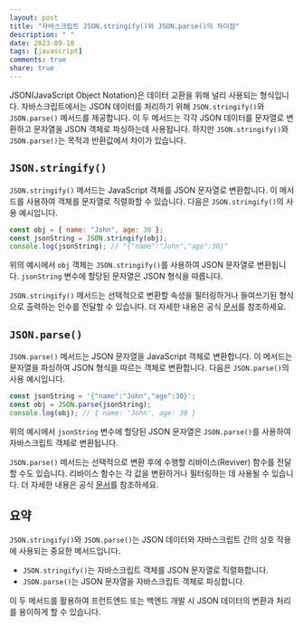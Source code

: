 ```yaml
---
layout: post
title: "자바스크립트 JSON.stringify()와 JSON.parse()의 차이점"
description: " "
date: 2023-09-10
tags: [javascript]
comments: true
share: true
---
```


JSON(JavaScript Object Notation)은 데이터 교환을 위해 널리 사용되는 형식입니다. 자바스크립트에서는 JSON 데이터를 처리하기 위해 `JSON.stringify()`와 `JSON.parse()` 메서드를 제공합니다. 이 두 메서드는 각각 JSON 데이터를 문자열로 변환하고 문자열을 JSON 객체로 파싱하는데 사용됩니다. 하지만 `JSON.stringify()`와 `JSON.parse()`는 목적과 반환값에서 차이가 있습니다.

## `JSON.stringify()`

`JSON.stringify()` 메서드는 JavaScript 객체를 JSON 문자열로 변환합니다. 이 메서드를 사용하여 객체를 문자열로 직렬화할 수 있습니다. 다음은 `JSON.stringify()`의 사용 예시입니다.

```javascript
const obj = { name: "John", age: 30 };
const jsonString = JSON.stringify(obj);
console.log(jsonString); // "{"name":"John","age":30}"
```

위의 예시에서 `obj` 객체는 `JSON.stringify()`를 사용하여 JSON 문자열로 변환됩니다. `jsonString` 변수에 할당된 문자열은 JSON 형식을 따릅니다.

`JSON.stringify()` 메서드는 선택적으로 변환할 속성을 필터링하거나 들여쓰기된 형식으로 출력하는 인수를 전달할 수 있습니다. 더 자세한 내용은 공식 [문서](https://developer.mozilla.org/ko/docs/Web/JavaScript/Reference/Global_Objects/JSON/stringify)를 참조하세요.

## `JSON.parse()`

`JSON.parse()` 메서드는 JSON 문자열을 JavaScript 객체로 변환합니다. 이 메서드는 문자열을 파싱하여 JSON 형식을 따르는 객체로 변환합니다. 다음은 `JSON.parse()`의 사용 예시입니다.

```javascript
const jsonString = '{"name":"John","age":30}';
const obj = JSON.parse(jsonString);
console.log(obj); // { name: 'John', age: 30 }
```

위의 예시에서 `jsonString` 변수에 할당된 JSON 문자열은 `JSON.parse()`를 사용하여 자바스크립트 객체로 변환됩니다.

`JSON.parse()` 메서드는 선택적으로 변환 후에 수행할 리바이스(Reviver) 함수를 전달할 수도 있습니다. 리바이스 함수는 각 값을 변환하거나 필터링하는 데 사용될 수 있습니다. 더 자세한 내용은 공식 [문서](https://developer.mozilla.org/ko/docs/Web/JavaScript/Reference/Global_Objects/JSON/parse)를 참조하세요.

## 요약

`JSON.stringify()`와 `JSON.parse()`는 JSON 데이터와 자바스크립트 간의 상호 작용에 사용되는 중요한 메서드입니다.

- `JSON.stringify()`는 자바스크립트 객체를 JSON 문자열로 직렬화합니다.
- `JSON.parse()`는 JSON 문자열을 자바스크립트 객체로 파싱합니다.

이 두 메서드를 활용하여 프런트엔드 또는 백엔드 개발 시 JSON 데이터의 변환과 처리를 용이하게 할 수 있습니다.
